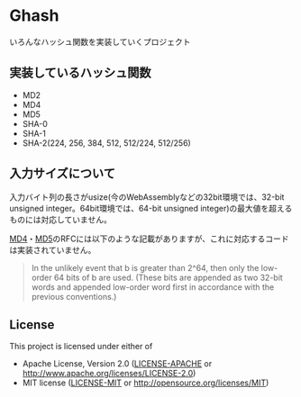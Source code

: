 # Ghash

いろんなハッシュ関数を実装していくプロジェクト

## 実装しているハッシュ関数

* MD2
* MD4
* MD5
* SHA-0
* SHA-1
* SHA-2(224, 256, 384, 512, 512/224, 512/256)

## 入力サイズについて

入力バイト列の長さがusize(今のWebAssemblyなどの32bit環境では、32-bit unsigned integer。64bit環境では、64-bit unsigned integer)の最大値を超えるものには対応していません。

[MD4](https://tools.ietf.org/html/rfc1320)・[MD5](https://tools.ietf.org/html/rfc1321)のRFCには以下のような記載がありますが、これに対応するコードは実装されていません。

> In the unlikely event that b is greater than 2^64, then only
> the low-order 64 bits of b are used. (These bits are appended as two
> 32-bit words and appended low-order word first in accordance with the
> previous conventions.)

## License

This project is licensed under either of

* Apache License, Version 2.0 ([LICENSE-APACHE](./LICENSE-APACHE) or http://www.apache.org/licenses/LICENSE-2.0)
* MIT license ([LICENSE-MIT](./LICENSE-MIT) or http://opensource.org/licenses/MIT)
